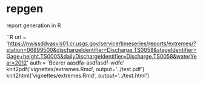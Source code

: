 # repgen
report generation in R


``R
url = 'https://nwissddvasvis01.cr.usgs.gov/service/timeseries/reports/extremes/?station=06899500&dischargeIdentifier=Discharge.TS0058&stageIdentifier=Gage+height.TS0005&dailyDischargeIdentifier=Discharge.TS0058&waterYear=2012'
auth = 'Bearer aasdfa-asdfasdf-wdfe'
knit2pdf('vignettes/extremes.Rmd', output='../test.pdf')
knit2html('vignettes/extremes.Rmd', output='../test.html')
```